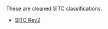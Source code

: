 These are cleaned SITC classifications.

- [SITC Rev2](https://docs.google.com/spreadsheets/d/1pgVamRALdpc7IlmzkvJrLk4Hkm4H4wvNyoIycQ6wr_E/edit#gid=1207195644)
